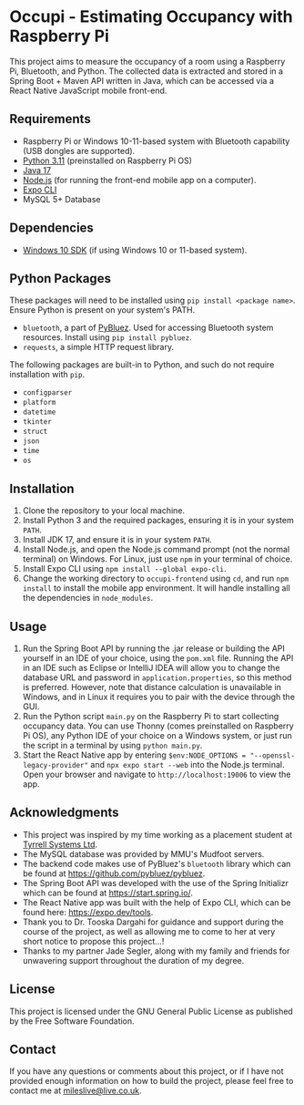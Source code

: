 # Occupi - Estimating Occupancy with Raspberry Pi

This project aims to measure the occupancy of a room using a Raspberry Pi, Bluetooth, and Python. The collected data is extracted and stored in a Spring Boot + Maven API written in Java, which can be accessed via a React Native JavaScript mobile front-end.

## Requirements

- Raspberry Pi or Windows 10-11-based system with Bluetooth capability (USB dongles are supported).
- [Python 3.11](https://www.python.org/downloads/) (preinstalled on Raspberry Pi OS)
- [Java 17](https://jdk.java.net/archive/)
- [Node.js](https://nodejs.org/en) (for running the front-end mobile app on a computer).
- [Expo CLI](https://expo.dev/tools)
- MySQL 5+ Database

## Dependencies
- [Windows 10 SDK](https://developer.microsoft.com/en-us/windows/downloads/windows-sdk/) (if using Windows 10 or 11-based system).

## Python Packages
These packages will need to be installed using `pip install <package name>`. Ensure Python is present on your system's PATH.
- `bluetooth`, a part of [PyBluez](https://pybluez.readthedocs.io/en/latest/). Used for accessing Bluetooth system resources. Install using `pip install pybluez`.
- `requests`, a simple HTTP request library.

The following packages are built-in to Python, and such do not require installation with `pip`.

- `configparser` 
- `platform`
- `datetime`
- `tkinter`
- `struct`
- `json`
- `time`
- `os`

## Installation

1. Clone the repository to your local machine.
2. Install Python 3 and the required packages, ensuring it is in your system `PATH`.
3. Install JDK 17, and ensure it is in your system `PATH`.
4. Install Node.js, and open the Node.js command prompt (not the normal terminal) on Windows. For Linux, just use `npm` in your terminal of choice.
5. Install Expo CLI using `npm install --global expo-cli`.
6. Change the working directory to `occupi-frontend` using `cd`, and run `npm install` to install the mobile app environment. It will handle installing all the dependencies in `node_modules`.

## Usage

1. Run the Spring Boot API by running the .jar release or building the API yourself in an IDE of your choice, using the `pom.xml` file. Running the API in an IDE such as Eclipse or IntelliJ IDEA will allow you to change the database URL and password in `application.properties`, so this method is preferred. However, note that distance calculation is unavailable in Windows, and in Linux it requires you to pair with the device through the GUI.
2. Run the Python script `main.py` on the Raspberry Pi to start collecting occupancy data. You can use Thonny (comes preinstalled on Raspberry Pi OS), any Python IDE of your choice on a Windows system, or just run the script in a terminal by using `python main.py`.
3. Start the React Native app by entering `$env:NODE_OPTIONS = "--openssl-legacy-provider"` and `npx expo start --web` into the Node.js terminal. Open your browser and  navigate to `http://localhost:19006` to view the app.

## Acknowledgments

- This project was inspired by my time working as a placement student at [Tyrrell Systems Ltd](https://tyrrellsystems.com/).
- The MySQL database was provided by MMU's Mudfoot servers.
- The backend code makes use of PyBluez's `bluetooth`  library which can be found at https://github.com/pybluez/pybluez.
- The Spring Boot API was developed with the use of the Spring Initializr which can be found at https://start.spring.io/.
- The React Native app was built with the help of Expo CLI, which can be found here: https://expo.dev/tools.
- Thank you to Dr. Tooska Dargahi for guidance and support during the course of the project, as well as allowing me to come to her at very short notice to propose this project...!
- Thanks to my partner Jade Segler, along with my family and friends for unwavering support throughout the duration of my degree.

## License

This project is licensed under the GNU General Public License as published by the Free Software Foundation.

## Contact

If you have any questions or comments about this project, or if I have not provided enough information on how to build the project, please feel free to contact me at mileslive@live.co.uk.